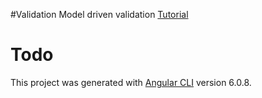 #Validation
Model driven validation
 [Tutorial](https://www.youtube.com/watch?v=JtdYpDESmlg)


# Todo

This project was generated with [Angular CLI](https://github.com/angular/angular-cli) version 6.0.8.
